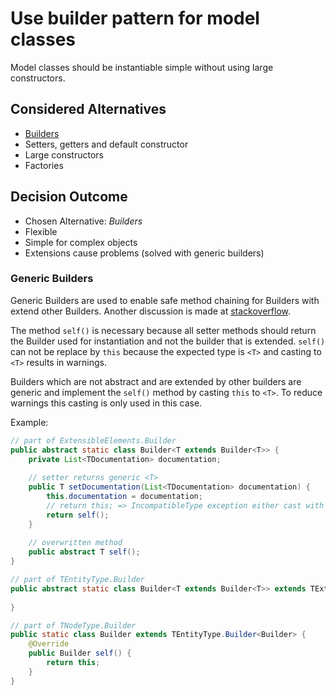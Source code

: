 # Use builder pattern for model classes

Model classes should be instantiable simple without using large constructors.

## Considered Alternatives

* [Builders]
* Setters, getters and default constructor 
* Large constructors
* Factories

## Decision Outcome

* Chosen Alternative: *Builders*
* Flexible
* Simple for complex objects
* Extensions cause problems (solved with generic builders) 

### Generic Builders

Generic Builders are used to enable safe method chaining for Builders with extend other Builders.
Another discussion is made at [stackoverflow].

The method `self()` is necessary because all setter methods should return the Builder used for instantiation and not the builder that is extended. `self()` can not be replace by `this` because the expected type is `<T>` and casting to `<T>` results in warnings.

Builders which are not abstract and are extended by other builders are generic and implement the `self()` method by casting `this` to `<T>`. To reduce warnings this casting is only used in this case.

Example:
```java
// part of ExtensibleElements.Builder
public abstract static class Builder<T extends Builder<T>> {
    private List<TDocumentation> documentation;
    
    // setter returns generic <T> 
    public T setDocumentation(List<TDocumentation> documentation) {
        this.documentation = documentation;
        // return this; => IncompatibleType exception either cast with warnings or use self() method
        return self();
    }
    
    // overwritten method
    public abstract T self();
}

// part of TEntityType.Builder
public abstract static class Builder<T extends Builder<T>> extends TExtensibleElements.Builder<T> {
	
}

// part of TNodeType.Builder
public static class Builder extends TEntityType.Builder<Builder> {
    @Override
    public Builder self() {
        return this;
    }
}
```



[Builders]:(https://en.wikipedia.org/wiki/Builder_pattern)
[stackoverflow]: https://stackoverflow.com/a/5818701/8235252
